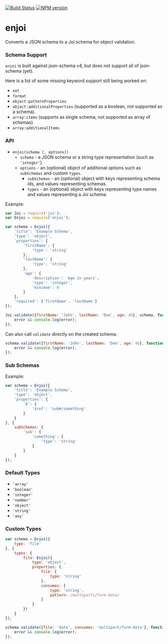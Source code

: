 [![Build Status](https://travis-ci.org/tlivings/enjoi.png)](https://travis-ci.org/tlivings/enjoi) [![NPM version](https://badge.fury.io/js/enjoi.png)](http://badge.fury.io/js/enjoi)

# enjoi

Converts a JSON schema to a Joi schema for object validation.

### Schema Support

`enjoi` is built against json-schema v4, but does not support all of json-schema (yet).

Here is a list of some missing keyword support still being worked on:

- `not`
- `format`
- `object:patternProperties`
- `object:additionalProperties` (supported as a boolean, not supported as a schema).
- `array:items` (supports as single schema, not supported as array of schemas).
- `array:additionalItems`

### API

- `enjoi(schema [, options])`
    - `schema` - a JSON schema or a string type representation (such as `'integer'`).
    - `options` - an (optional) object of additional options such as `subSchemas` and custom `types`.
        - `subSchemas` - an (optional) object with keys representing schema ids, and values representing schemas.
        - `types` - an (optional) object  with keys representing type names and values representing a Joi schema.

Example:

```javascript
var Joi = require('joi');
var Enjoi = require('enjoi');

var schema = Enjoi({
    'title': 'Example Schema',
    'type': 'object',
    'properties': {
        'firstName': {
            'type': 'string'
        },
        'lastName': {
            'type': 'string'
        },
        'age': {
            'description': 'Age in years',
            'type': 'integer',
            'minimum': 0
        }
    },
    'required': ['firstName', 'lastName']
});

Joi.validate({firstName: 'John', lastName: 'Doe', age: 45}, schema, function (error, value) {
    error && console.log(error);
});
```

Can also call `validate` directly on the created schema.

```javascript
schema.validate({firstName: 'John', lastName: 'Doe', age: 45}, function (error, value) {
    error && console.log(error);
});
```

### Sub Schemas

Example:

```javascript
var schema = Enjoi({
    'title': 'Example Schema',
    'type': 'object',
    'properties': {
        'A': {
            '$ref': 'sub#/something'
        }
    }
}, {
    subSchemas: {
        'sub': {
            'something': {
                'type': 'string'
            }
        }
    }
});
```
### Default Types
- `'array'`
- `'boolean'`
- `'integer'`
- `'number'`
- `'object'`
- `'string'`
- `'any'`

### Custom Types

```javascript
var schema = Enjoi({
    type: 'file'
}, {
    types: {
        file: Enjoi({
            type: 'object',
            properties: {
                file: {
                    type: 'string'
                },
                consumes: {
                    type: 'string',
                    pattern: /multipart\/form-data/
                }
            }
        })
    }
});

schema.validate({file: 'data', consumes: 'multipart/form-data'}, function (error, value) {
    error && console.log(error);
});
```

